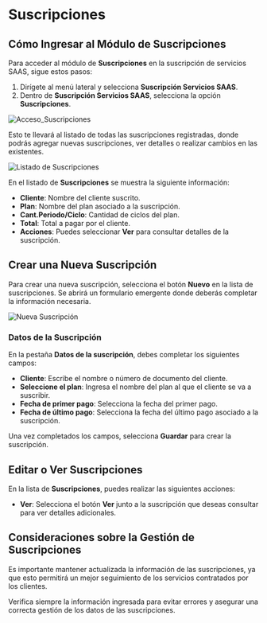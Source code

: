 # Suscripciones

## Cómo Ingresar al Módulo de Suscripciones

Para acceder al módulo de **Suscripciones** en la suscripción de servicios SAAS, sigue estos pasos:
1. Dirígete al menú lateral y selecciona **Suscripción Servicios SAAS**.
2. Dentro de **Suscripción Servicios SAAS**, selecciona la opción **Suscripciones**.

![Acceso_Suscripciones](img/Acceso_Suscripciones.jpg)

Esto te llevará al listado de todas las suscripciones registradas, donde podrás agregar nuevas suscripciones, ver detalles o realizar cambios en las existentes.

![Listado de Suscripciones](img/Listado_Suscripciones.jpg)

En el listado de **Suscripciones** se muestra la siguiente información:
- **Cliente**: Nombre del cliente suscrito.
- **Plan**: Nombre del plan asociado a la suscripción.
- **Cant.Periodo/Ciclo**: Cantidad de ciclos del plan.
- **Total**: Total a pagar por el cliente.
- **Acciones**: Puedes seleccionar **Ver** para consultar detalles de la suscripción.

## Crear una Nueva Suscripción

Para crear una nueva suscripción, selecciona el botón **Nuevo** en la lista de suscripciones. Se abrirá un formulario emergente donde deberás completar la información necesaria.

![Nueva Suscripción](img/Nueva_Suscripcion.jpg)

### Datos de la Suscripción

En la pestaña **Datos de la suscripción**, debes completar los siguientes campos:
- **Cliente**: Escribe el nombre o número de documento del cliente.
- **Seleccione el plan**: Ingresa el nombre del plan al que el cliente se va a suscribir.
- **Fecha de primer pago**: Selecciona la fecha del primer pago.
- **Fecha de último pago**: Selecciona la fecha del último pago asociado a la suscripción.

Una vez completados los campos, selecciona **Guardar** para crear la suscripción.

## Editar o Ver Suscripciones

En la lista de **Suscripciones**, puedes realizar las siguientes acciones:
- **Ver**: Selecciona el botón **Ver** junto a la suscripción que deseas consultar para ver detalles adicionales.

## Consideraciones sobre la Gestión de Suscripciones

Es importante mantener actualizada la información de las suscripciones, ya que esto permitirá un mejor seguimiento de los servicios contratados por los clientes.

Verifica siempre la información ingresada para evitar errores y asegurar una correcta gestión de los datos de las suscripciones.

